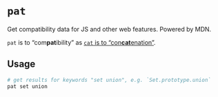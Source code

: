 # `pat`

Get compatibility data for JS and other web features. Powered by MDN.

`pat` is to “com**pat**ibility” as [`cat` is to “con**cat**enation”](https://en.wikipedia.org/wiki/Cat_(Unix)#:~:text=The%20name,%22to%20chain%22).

## Usage

```sh
# get results for keywords "set union", e.g. `Set.prototype.union`
pat set union
```
